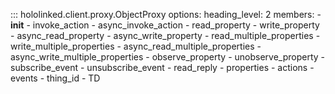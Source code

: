 

::: hololinked.client.proxy.ObjectProxy
    options:
        heading_level: 2
        members:
        - __init__
        - invoke_action
        - async_invoke_action
        - read_property
        - write_property
        - async_read_property
        - async_write_property
        - read_multiple_properties
        - write_multiple_properties
        - async_read_multiple_properties
        - async_write_multiple_properties
        - observe_property
        - unobserve_property
        - subscribe_event
        - unsubscribe_event
        - read_reply
        - properties
        - actions
        - events
        - thing_id
        - TD